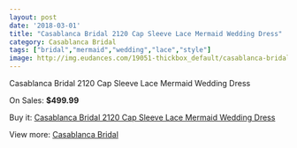 ```yaml
---
layout: post
date: '2018-03-01'
title: "Casablanca Bridal 2120 Cap Sleeve Lace Mermaid Wedding Dress"
category: Casablanca Bridal
tags: ["bridal","mermaid","wedding","lace","style"]
image: http://img.eudances.com/19051-thickbox_default/casablanca-bridal-2120-cap-sleeve-lace-mermaid-wedding-dress.jpg
---
```

Casablanca Bridal 2120 Cap Sleeve Lace Mermaid Wedding Dress

On Sales: **$499.99**
<a href="https://www.eudances.com/en/casablanca-bridal/5666-casablanca-bridal-2120-cap-sleeve-lace-mermaid-wedding-dress.html"><amp-img layout="responsive" width="600" height="600" src="//img.eudances.com/19051-thickbox_default/casablanca-bridal-2120-cap-sleeve-lace-mermaid-wedding-dress.jpg" alt="Casablanca Bridal 2120 Cap Sleeve Lace Mermaid Wedding Dress 0" /></a>
<a href="https://www.eudances.com/en/casablanca-bridal/5666-casablanca-bridal-2120-cap-sleeve-lace-mermaid-wedding-dress.html"><amp-img layout="responsive" width="600" height="600" src="//img.eudances.com/19053-thickbox_default/casablanca-bridal-2120-cap-sleeve-lace-mermaid-wedding-dress.jpg" alt="Casablanca Bridal 2120 Cap Sleeve Lace Mermaid Wedding Dress 1" /></a>
<a href="https://www.eudances.com/en/casablanca-bridal/5666-casablanca-bridal-2120-cap-sleeve-lace-mermaid-wedding-dress.html"><amp-img layout="responsive" width="600" height="600" src="//img.eudances.com/19052-thickbox_default/casablanca-bridal-2120-cap-sleeve-lace-mermaid-wedding-dress.jpg" alt="Casablanca Bridal 2120 Cap Sleeve Lace Mermaid Wedding Dress 2" /></a>

Buy it: [Casablanca Bridal 2120 Cap Sleeve Lace Mermaid Wedding Dress](https://www.eudances.com/en/casablanca-bridal/5666-casablanca-bridal-2120-cap-sleeve-lace-mermaid-wedding-dress.html "Casablanca Bridal 2120 Cap Sleeve Lace Mermaid Wedding Dress")

View more: [Casablanca Bridal](https://www.eudances.com/en/4-casablanca-bridal "Casablanca Bridal")